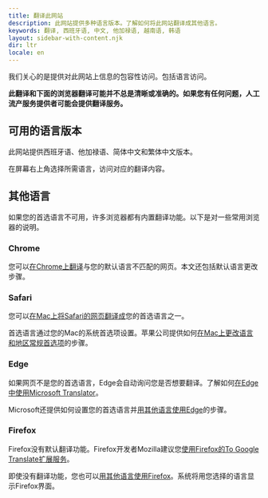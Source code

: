 ```yaml
---
title: 翻译此网站
description: 此网站提供多种语言版本。了解如何将此网站翻译成其他语言。
keywords: 翻译, 西班牙语, 中文, 他加禄语, 越南语, 韩语
layout: sidebar-with-content.njk
dir: ltr
locale: en
---
```


我们关心的是提供对此网站上信息的包容性访问。包括语言访问。

**此翻译和下面的浏览器翻译可能并不总是清晰或准确的。如果您有任何问题，人工流产服务提供者可能会提供翻译服务。**

## 可用的语言版本

此网站提供西班牙语、他加禄语、简体中文和繁体中文版本。

在屏幕右上角选择所需语言，访问对应的翻译内容。

## 其他语言

如果您的首选语言不可用，许多浏览器都有内置翻译功能。以下是对一些常用浏览器的说明。 

### Chrome

您可以[在Chrome上翻译](https://support.google.com/chrome/answer/173424)与您的默认语言不匹配的网页。本文还包括默认语言更改步骤。

### Safari

您可以[在Mac上将Safari的网页翻译成](https://support.apple.com/guide/safari/translate-a-webpage-ibrw646b2ca2/)您的首选语言之一。

首选语言通过您的Mac的系统首选项设置。苹果公司提供如何[在Mac上更改语言和地区常规首选项](https://support.apple.com/guide/mac-help/change-language-region-general-preferences-intl163/mac)的步骤。

### Edge

如果网页不是您的首选语言，Edge会自动询问您是否想要翻译。了解如何[在Edge中使用Microsoft Translator](https://support.microsoft.com/en-us/topic/use-microsoft-translator-in-microsoft-edge-browser-4ad1c6cb-01a4-4227-be9d-a81e127fcb0b)。

Microsoft还提供如何设置您的首选语言并[用其他语言使用Edge](https://support.microsoft.com/en-us/microsoft-edge/use-microsoft-edge-in-another-language-4da8b5e0-11ce-7ea4-81d7-4e332eec551f)的步骤。

### Firefox

Firefox没有默认翻译功能。Firefox开发者Mozilla建议您[使用Firefox的To Google Translate扩展服务](https://www.mozilla.org/en-US/firefox/features/translate/)。

即使没有翻译功能，您也可以[用其他语言使用Firefox](https://support.mozilla.org/en-US/kb/use-firefox-another-language)。系统将用您选择的语言显示Firefox界面。
